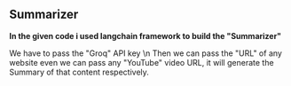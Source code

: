 ## Summarizer

**In the given code i used langchain framework to build the "Summarizer"**

We have to pass the "Groq" API key \n
Then we can pass the "URL" of any website even we can pass any "YouTube" video URL, it will generate the Summary of that content respectively.
